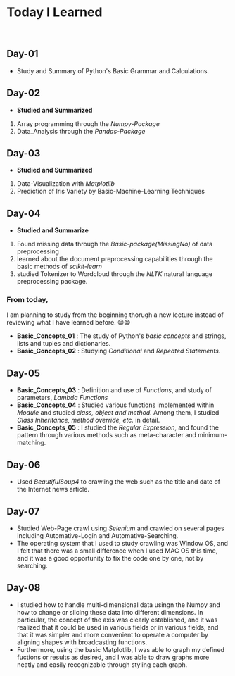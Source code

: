 # Today I Learned
<br>

## Day-01
- Study and Summary of Python's Basic Grammar and Calculations.

## Day-02
- **Studied and Summarized**
1. Array programming through the *Numpy-Package*
2. Data_Analysis through the *Pandas-Package*

## Day-03
- **Studied and Summarized**
1. Data-Visualization with *Matplotlib*
2. Prediction of Iris Variety by Basic-Machine-Learning Techniques

## Day-04
- **Studied and Summarize**
1. Found missing data through the *Basic-package(MissingNo)* of data preprocessing
2. learned about the document preprocessing capabilities through the basic methods of *scikit-learn*
3. studied Tokenizer to Wordcloud through the *NLTK* natural language preprocessing package.

### From today,
I am planning to study from the beginning thorugh a new lecture instead of reviewing what I have learned before. 😁😁
- **Basic_Concepts_01** : The study of Python's *basic concepts* and strings, lists and tuples and dictionaries.
- **Basic_Concepts_02** : Studying *Conditional* and *Repeated Statements*.

## Day-05
- **Basic_Concepts_03** : Definition and use of *Functions*, and study of parameters, *Lambda Functions*
- **Basic_Concepts_04** : Studied various functions implemented within *Module* and studied *class, object and method.* Among them, I studied *Class Inheritance, method override, etc.* in detail.
- **Basic_Concepts_05** : I studied the *Regular Expression*, and found the pattern through various methods such as meta-character and minimum-matching.

## Day-06
- Used *BeautifulSoup4* to crawling the web such as the title and date of the Internet news article.

## Day-07
- Studied Web-Page crawl using *Selenium* and crawled on several pages including Automative-Login and Automative-Searching.
- The operating system that I used to study crawling was Window OS, and I felt that there was a small difference when I used MAC OS this time, and it was a good opportunity to fix the code one by one, not by searching.

## Day-08
- I studied how to handle multi-dimensional data usingn the Numpy and how to change or slicing these data into different dimensions. In particular, the concept of the axis was clearly established, and it was realized that it could be used in various fields or in various fields, and that it was simpler and more convenient to operate a computer by aligning shapes with broadcasting functions.
- Furthermore, using the basic Matplotlib, I was able to graph my defined fuctions or results as desired, and I was able to draw graphs more neatly and easily recognizable through styling each graph.
